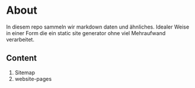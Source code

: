 # About
In diesem repo sammeln wir markdown daten und ähnliches.
Idealer Weise in einer Form die ein static site generator ohne viel Mehraufwand verarbeitet.

## Content
1. Sitemap
2. website-pages
